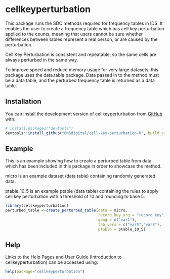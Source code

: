 
<!-- README.md is generated from README.Rmd. Please edit that file -->

# cellkeyperturbation

<!-- badges: start -->
<!-- badges: end -->

This package runs the SDC methods required for frequency tables in IDS.
It enables the user to create a frequency table which has cell key
perturbation applied to the counts, meaning that users cannot be sure
whether differences between tables represent a real person, or are
caused by the perturbation.

Cell Key Perturbation is consistent and repeatable, so the same cells
are always perturbed in the same way.

To improve speed and reduce memory usage for very large datasets, this
package uses the data.table package. Data passed in to the method must
be a data table, and the perturbed frequency table is returned as a data
table.

## Installation

You can install the development version of cellkeyperturbation from
[GitHub](https://github.com/) with:

``` r
# install.packages("devtools")
devtools::install_github("ONSdigital/cell-key-perturbation-R", build_vignettes = TRUE)
```

## Example

This is an example showing how to create a perturbed table from data
which has been included in this package in order to showcase the method.

micro is an example dataset (data table) containing randomly generated
data.

ptable_10_5 is an example ptable (data table) containing the rules to
apply cell key perturbation with a threshold of 10 and rounding to base
5.

``` r
library(cellkeyperturbation)
perturbed_table <-create_perturbed_table(data = micro,
                                         record_key_arg = "record_key",
                                         geog = c("var1"),
                                         tab_vars = c("var5","var8"),
                                         ptable = ptable_10_5)
```

## Help

Links to the Help Pages and User Guide (Introduction to
cellkeyperturbation) can be accessed using:

``` r
help(package="cellkeyperturbation")
```
